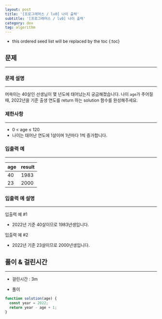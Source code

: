 ```yaml
---
layout: post
title: '[프로그래머스 / lv0] 나이 출력'
subtitle: '[프로그래머스 / lv0] 나이 출력'
category: dev
tag: algorithm
---
```


<!-- prettier-ignore -->
* this ordered seed list will be replaced by the toc
{:toc}

## 문제

---

### **문제 설명**

---

머쓱이는 40살인 선생님이 몇 년도에 태어났는지 궁금해졌습니다. 나이 `age`가 주어질 때, 2022년을 기준 출생 연도를 return 하는 solution 함수를 완성해주세요.

### 제한사항

---

- 0 < age ≤ 120
- 나이는 태어난 연도에 1살이며 1년마다 1씩 증가합니다.

### 입출력 예

---

| age | result |
| --- | ------ |
| 40  | 1983   |
| 23  | 2000   |

### 입출력 예 설명

---

입출력 예 #1

- 2022년 기준 40살이므로 1983년생입니다.

입출력 예 #2

- 2022년 기준 23살이므로 2000년생입니다.

## 풀이 & 걸린시간

---

- 걸린시간 : 3m

- 풀이

```jsx
function solution(age) {
  const year = 2022;
  return year - age + 1;
}
```

